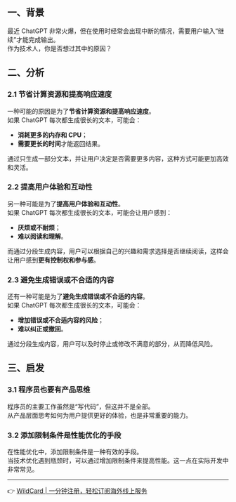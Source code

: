 ## 一、背景

最近 ChatGPT 非常火爆，但在使用时经常会出现中断的情况，需要用户输入“继续”才能完成输出。  
作为技术人，你是否想过其中的原因？

## 二、分析

### 2.1 节省计算资源和提高响应速度

一种可能的原因是为了**节省计算资源和提高响应速度**。  
如果 ChatGPT 每次都生成很长的文本，可能会：

- **消耗更多的内存和 CPU**；
- **需要更长的时间**才能返回结果。

通过只生成一部分文本，并让用户决定是否需要更多内容，这种方式可能更加高效和灵活。

### 2.2 提高用户体验和互动性

另一种可能是为了**提高用户体验和互动性**。  
如果 ChatGPT 每次都生成很长的文本，可能会让用户感到：

- **厌烦或不耐烦**；
- **难以阅读和理解**。

而通过分段生成内容，用户可以根据自己的兴趣和需求选择是否继续阅读，这样会让用户感到**更有控制权和参与感**。

### 2.3 避免生成错误或不合适的内容

还有一种可能是为了**避免生成错误或不合适的内容**。  
如果 ChatGPT 每次都生成很长的文本，可能会：

- **增加错误或不合适内容的风险**；
- **难以纠正或撤回**。

通过分段生成内容，用户可以及时停止或修改不满意的部分，从而降低风险。

## 三、启发

### 3.1 程序员也要有产品思维

程序员的主要工作虽然是“写代码”，但这并不是全部。  
从产品层面思考如何为用户提供更好的体验，也是非常重要的能力。

### 3.2 添加限制条件是性能优化的手段

在性能优化中，添加限制条件是一种有效的手段。  
当技术优化遇到瓶颈时，可以通过增加限制条件来提高性能。这一点在实际开发中非常常见。

---

👉 [WildCard | 一分钟注册，轻松订阅海外线上服务](https://bit.ly/bewildcard)